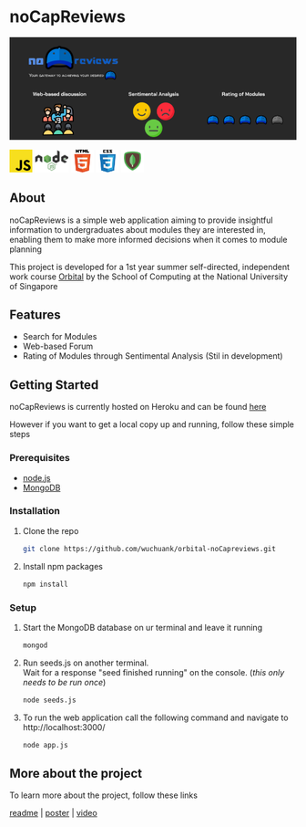 # noCapReviews
<a href="https://nocap-reviews.herokuapp.com/">
<img src="github_imgs/github-banner.png" alt="Project Banner" >
</a>
<p float="left">
<img src="github_imgs/js.png" alt="Javascript Logo" width="40" height="40">
<img src="github_imgs/nodejs.png" alt="Javascript Logo" width="60" height="40">
<img src="github_imgs/html.png" alt="Html Logo" width="40" height="40">
<img src="github_imgs/css.png" alt="CSS Logo" width="40" height="40">
<img src="github_imgs/mongodb.png" alt="MongoDB Logo" width="40" height="40">
</p>

<!-- ABOUT THE PROJECT -->
## About

noCapReviews is a simple web application aiming to provide insightful information to undergraduates about modules they are interested in, enabling them to make more informed decisions when it comes to module planning

This project is developed for a 1st year summer self-directed, independent work course [Orbital](https://orbital.comp.nus.edu.sg/) by the School of Computing at the National University of Singapore

## Features

* Search for Modules
* Web-based Forum
* Rating of Modules through Sentimental Analysis (Stil in development)


## Getting Started

noCapReviews is currently hosted on Heroku and can be found [here](https://nocap-reviews.herokuapp.com/)

However if you want to get a local copy up and running, follow these simple steps

### Prerequisites

* [node.js](https://nodejs.org/en/)
* [MongoDB](https://www.mongodb.com/try/download/community)

### Installation

1. Clone the repo

   ```sh
   git clone https://github.com/wuchuank/orbital-noCapreviews.git
   ```

2. Install npm packages

   ```sh
   npm install
   ```

### Setup

1. Start the MongoDB database on ur terminal and leave it running
  
    ```sh
    mongod
    ```

2. Run seeds.js on another terminal.\
Wait for a response "seed finished running" on the console.
(*this only needs to be run once*)

    ```sh
    node seeds.js
    ```
  
3. To run the web application call the following command and navigate to http://localhost:3000/

    ```sh
    node app.js
    ```

## More about the project

To learn more about the project, follow these links

[readme](https://drive.google.com/file/d/1YeT0F7l5ZOquf1s-SgLVrhjyoqmASj8e/view?usp=sharing) |
[poster](https://drive.google.com/file/d/1EERRwOYVSrI7gO0oQh801V9utkrydJ3h/view?usp=sharing) |
[video](https://drive.google.com/file/d/1LMQbyUIguVMv_hY-UxWvfCgW92aNocjY/view?usp=sharing)
